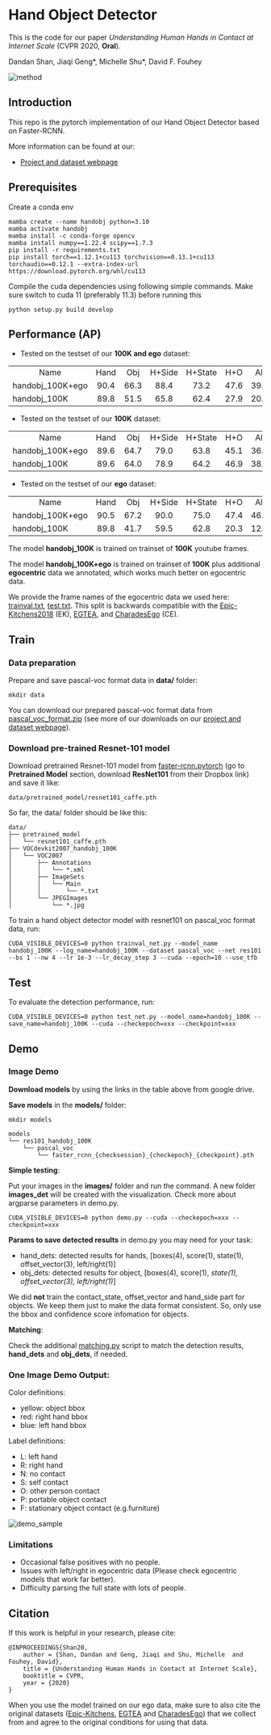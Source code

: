 # Hand Object Detector
This is the code for our paper *Understanding Human Hands in Contact at Internet Scale* (CVPR 2020, **Oral**).

Dandan Shan, Jiaqi Geng*, Michelle Shu*, David F. Fouhey

![method](assets/method.png)



## Introduction

This repo is the pytorch implementation of our Hand Object Detector based on Faster-RCNN.

More information can be found at our:

* [Project and dataset webpage](http://fouheylab.eecs.umich.edu/~dandans/projects/100DOH/)


## Prerequisites
Create a conda env
```
mamba create --name handobj python=3.10
mamba activate handobj
mamba install -c conda-forge opencv
mamba install numpy==1.22.4 scipy==1.7.3
pip install -r requirements.txt
pip install torch==1.12.1+cu113 torchvision==0.13.1+cu113 torchaudio==0.12.1 --extra-index-url https://download.pytorch.org/whl/cu113
```

Compile the cuda dependencies using following simple commands. Make sure switch to cuda 11 (preferably 11.3) before running this
```
python setup.py build develop
```

## Performance (AP)
<!-- Table, test on all -->
- Tested on the testset of our **100K and ego** dataset:
<table><tbody>
<tr>
<td align="center">Name</td>
<td align="center">Hand</td>
<td align="center">Obj</td>
<td align="center">H+Side</td>
<td align="center">H+State</td>
<td align="center">H+O</td>
<td align="center">All</td>
<td align="center">Model Download Link</td>
</tr>

<tr>
<td align='left'>handobj_100K+ego</td>
<td align='center'>90.4</td>
<td align='center'>66.3</td>
<td align='center'>88.4</td>
<td align='center'>73.2</td>
<td align='center'>47.6</td>
<td align='center'>39.8</td>
<td align="center"><a href="https://drive.google.com/open?id=1H2tWsZkS7tDF8q1-jdjx6V9XrK25EDbE">faster_rcnn_1_8_132028.pth</a></td>
</tr>

<tr>
<td align='left'>handobj_100K</td>
<td align='center'>89.8</td>
<td align='center'>51.5</td>
<td align='center'>65.8</td>
<td align='center'>62.4</td>
<td align='center'>27.9</td>
<td align='center'>20.9</td>
<td align="center"><a href="https://drive.google.com/open?id=166IM6CXA32f9L6V7-EMd9m8gin6TFpim">faster_rcnn_1_8_89999.pth</a></td>
</tr>

</tbody></table>



<!-- Table, test on 100K -->
- Tested on the testset of our **100K** dataset:
<table><tbody>
<tr>
<tr><td align="center">Name</td>
<td align="center">Hand</td>
<td align="center">Obj</td>
<td align="center">H+Side</td>
<td align="center">H+State</td>
<td align="center">H+O</td>
<td align="center">All</td>
</tr>

<tr>
<td align='left'>handobj_100K+ego</td>
<td align='center'>89.6</td>
<td align='center'>64.7</td>
<td align='center'>79.0</td>
<td align='center'>63.8</td>
<td align='center'>45.1</td>
<td align='center'>36.8</td>
</tr>

<tr>
<td align='left'>handobj_100K</td>
<td align='center'>89.6</td>
<td align='center'>64.0</td>
<td align='center'>78.9</td>
<td align='center'>64.2</td>
<td align='center'>46.9</td>
<td align='center'>38.6</td>
</tr>

</tbody></table>


<!-- Table, test on ego -->
- Tested on the testset of our **ego** dataset:
<table><tbody>
<tr>
<tr><td align="center">Name</td>
<td align="center">Hand</td>
<td align="center">Obj</td>
<td align="center">H+Side</td>
<td align="center">H+State</td>
<td align="center">H+O</td>
<td align="center">All</td>
</tr>

<tr>
<td align='left'>handobj_100K+ego</td>
<td align='center'>90.5</td>
<td align='center'>67.2</td>
<td align='center'>90.0</td>
<td align='center'>75.0</td>
<td align='center'>47.4</td>
<td align='center'>46.3</td>
</tr>

<tr>
<td align='left'>handobj_100K</td>
<td align='center'>89.8</td>
<td align='center'>41.7</td>
<td align='center'>59.5</td>
<td align='center'>62.8</td>
<td align='center'>20.3</td>
<td align='center'>12.7</td>
</tr>

</tbody></table>


The model **handobj_100K** is trained on trainset of **100K** youtube frames.

The model **handobj_100K+ego** is trained on trainset of **100K** plus additional **egocentric** data we annotated, which works much better on egocentric data.

We provide the frame names of the egocentric data we used here: [trainval.txt](https://github.com/ddshan/hand_object_detector/blob/master/assets/data_ego_framename/trainval.txt), [test.txt](https://github.com/ddshan/hand_object_detector/blob/master/assets/data_ego_framename/test.txt). This split is backwards compatible with
the [Epic-Kitchens2018](https://epic-kitchens.github.io/2018) (EK), [EGTEA](http://cbs.ic.gatech.edu/fpv/), and [CharadesEgo](https://prior.allenai.org/projects/charades-ego) (CE).



## Train

### Data preparation
Prepare and save pascal-voc format data in **data/** folder:
```
mkdir data
```
You can download our prepared pascal-voc format data from [pascal_voc_format.zip](https://fouheylab.eecs.umich.edu/~dandans/projects/100DOH/downloads/pascal_voc_format.zip) (see more of our downloads on our [project and dataset webpage](http://fouheylab.eecs.umich.edu/~dandans/projects/100DOH/download.html)).


### Download pre-trained Resnet-101 model
Download pretrained Resnet-101 model from [faster-rcnn.pytorch](https://github.com/jwyang/faster-rcnn.pytorch/tree/pytorch-1.0) (go to **Pretrained Model** section, download **ResNet101** from their Dropbox link) and save it like:
```
data/pretrained_model/resnet101_caffe.pth
```

So far, the data/ folder should be like this:
```
data/
├── pretrained_model
│   └── resnet101_caffe.pth
├── VOCdevkit2007_handobj_100K
│   └── VOC2007
│       ├── Annotations
│       │   └── *.xml
│       ├── ImageSets
│       │   └── Main
│       │       └── *.txt
│       └── JPEGImages
│           └── *.jpg
```

To train a hand object detector model with resnet101 on pascal_voc format data, run:
```
CUDA_VISIBLE_DEVICES=0 python trainval_net.py --model_name handobj_100K --log_name=handobj_100K --dataset pascal_voc --net res101 --bs 1 --nw 4 --lr 1e-3 --lr_decay_step 3 --cuda --epoch=10 --use_tfb
```



## Test
To evaluate the detection performance, run:
```
CUDA_VISIBLE_DEVICES=0 python test_net.py --model_name=handobj_100K --save_name=handobj_100K --cuda --checkepoch=xxx --checkpoint=xxx
```


## Demo

### Image Demo

**Download models** by using the links in the table above from google drive.


**Save models** in the **models/** folder:
```
mkdir models

models
└── res101_handobj_100K
    └── pascal_voc
        └── faster_rcnn_{checksession}_{checkepoch}_{checkpoint}.pth
```



**Simple testing**:

Put your images in the **images/** folder and run the command. A new folder **images_det** will be created with the visualization. Check more about argparse parameters in demo.py.
```
CUDA_VISIBLE_DEVICES=0 python demo.py --cuda --checkepoch=xxx --checkpoint=xxx
```


**Params to save detected results** in demo.py you may need for your task:
* hand_dets: detected results for hands, [boxes(4), score(1), state(1), offset_vector(3), left/right(1)]
* obj_dets: detected results for object, [boxes(4), score(1), <em>state(1), offset_vector(3), left/right(1)</em>]

We did **not** train the contact_state, offset_vector and hand_side part for objects. We keep them just to make the data format consistent. So, only use the bbox and confidence score infomation for objects.

**Matching**:

Check the additional [matching.py](https://github.com/ddshan/Hand_Object_Detector/blob/master/lib/model/utils/matching.py) script to match the detection results, **hand_dets** and **obj_dets**, if needed.


### One Image Demo Output:

Color definitions:
* yellow: object bbox
* red: right hand bbox
* blue: left hand bbox

Label definitions:
* L: left hand
* R: right hand
* N: no contact
* S: self contact
* O: other person contact
* P: portable object contact
* F: stationary object contact (e.g.furniture)


![demo_sample](assets/boardgame_848_sU8S98MT1Mo_00013957.png)


### Limitations
- Occasional false positives with no people.
- Issues with left/right in egocentric data (Please check egocentric models that work far better).
- Difficulty parsing the full state with lots of people.


## Citation

If this work is helpful in your research, please cite:
```
@INPROCEEDINGS{Shan20,
    author = {Shan, Dandan and Geng, Jiaqi and Shu, Michelle  and Fouhey, David},
    title = {Understanding Human Hands in Contact at Internet Scale},
    booktitle = CVPR,
    year = {2020}
}
```
When you use the model trained on our ego data, make sure to also cite the original datasets ([Epic-Kitchens](https://epic-kitchens.github.io/2018), [EGTEA](http://cbs.ic.gatech.edu/fpv/) and [CharadesEgo](https://prior.allenai.org/projects/charades-ego)) that we collect from and agree to the original conditions for using that data.
